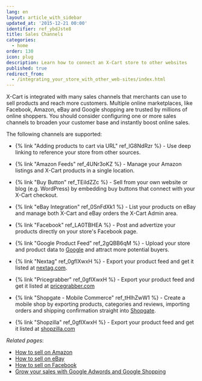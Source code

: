 ```yaml
---
lang: en
layout: article_with_sidebar
updated_at: '2015-12-21 00:00'
identifier: ref_ybdJste8
title: Sales Channels
categories:
  - home
order: 130
icon: plug
description: Learn how to connect an X-Cart store to other websites
published: true
redirect_from:
  - /integrating_your_store_with_other_web-sites/index.html
---
```

X-Cart is integrated with many sales channels that merchants can use to sell products and reach more customers. Multiple online marketplaces, like Facebook, Amazon, eBay and Google shopping are trusted by millions of online shoppers. You should consider configuring one or more sales channels to broaden your customer base and instantly boost online sales.

The following channels are supported:

*   {% link "Adding products to cart via URL" ref_lG8NdRzr %} - Use deep linking to reference your store from other sources.

*   {% link "Amazon Feeds" ref_4UNr3oKZ %} - Manage your Amazon listings and X-Cart products in a single location.

*   {% link "Buy Button" ref_TEiIdZZc %} - Sell from your own website or blog (e.g. WordPress) by embedding buy buttons that connect with your X-Cart checkout.

*   {% link "eBay Integration" ref_0SnFdXk1 %} - List your products on eBay and manage both X-Cart and eBay orders the X-Cart Admin area.

*   {% link "Facebook" ref_LA0TBHEA %} - Post and advertize your products directly on your store's Facebook page.

*   {% link "Google Product Feed" ref_2gQBB6qM %} - Upload your store and product data to [Google](https://support.google.com/merchants/answer/188493?hl=en&ref_topic=3163841 "Sale Channels") and attract more potential buyers. 

*   {% link "Nextag" ref_0gfIXwxH %} - Export your product feed and get it listed at [nextag.com](https://www.nextag.com/ "Sale Channels").

*   {% link "Pricegrabber" ref_0gfIXwxH %} - Export your product feed and get it listed at [pricegrabber.com](http://www.pricegrabber.com/ "Sale Channels")

*   {% link "Shopgate - Mobile Commerce" ref_tHlhZwW1 %} - Create a mobile shop by exporting products, categories and reviews, importing orders and shipping confirmation straight into [Shopgate](https://www.shopgate.com/en/ "Sale Channels").

*   {% link "Shopzilla" ref_0gfIXwxH %} - Export your product feed and get it listed at [shopzilla.com](http://www.shopzilla.com/ "Sale Channels")

_Related pages_:
* [How to sell on Amazon](https://www.x-cart.com/sell-online/how-to-sell-on-amazon.html "Sale Channels")
* [How to sell on eBay](https://www.x-cart.com/sell-online/how-to-sell-on-ebay.html "Sale Channels")
* [How to sell on Facebook](https://www.x-cart.com/sell-online/how-to-sell-on-facebook.html "Sale Channels")
* [Grow your sales with Google Adwords and Google Shopping](https://www.x-cart.com/grow-your-sales-with-google-adwords-google-shopping.html "Sale Channels")
